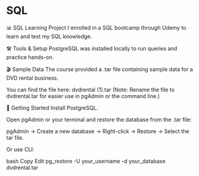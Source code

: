 # SQL

📊 SQL Learning Project
I enrolled in a SQL bootcamp through Udemy to learn and test my SQL knowledge.



🛠 Tools & Setup
PostgreSQL was installed locally to run queries and practice hands-on.



🎬 Sample Data
The course provided a .tar file containing sample data for a DVD rental business.

You can find the file here: dvdrental (1).tar
(Note: Rename the file to dvdrental.tar for easier use in pgAdmin or the command line.)

🚀 Getting Started
Install PostgreSQL.

Open pgAdmin or your terminal and restore the database from the .tar file:

pgAdmin → Create a new database → Right-click → Restore → Select the tar file.

Or use CLI:

bash
Copy
Edit
pg_restore -U your_username -d your_database dvdrental.tar
